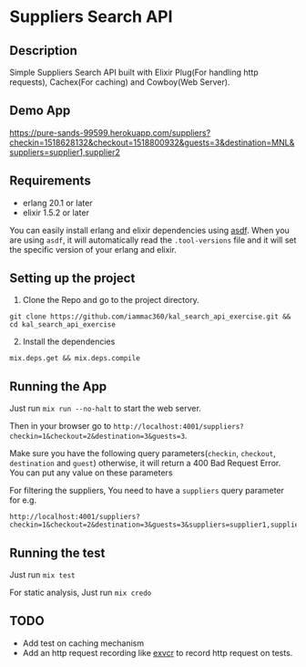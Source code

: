 # Suppliers Search API

## Description
Simple Suppliers Search API built with Elixir Plug(For handling http requests), Cachex(For caching) and Cowboy(Web Server).

## Demo App

https://pure-sands-99599.herokuapp.com/suppliers?checkin=1518628132&checkout=1518800932&guests=3&destination=MNL&suppliers=supplier1,supplier2

## Requirements

* erlang 20.1 or later
* elixir 1.5.2 or later

You can easily install erlang and elixir dependencies using [asdf](https://github.com/asdf-vm/asdf). When you are using `asdf`, it
will automatically read the `.tool-versions` file and it will set the specific version of your erlang and elixir.


## Setting up the project
1. Clone the Repo and go to the project directory.

```
git clone https://github.com/iammac360/kal_search_api_exercise.git && cd kal_search_api_exercise
```
2. Install the dependencies

```
mix.deps.get && mix.deps.compile
```

## Running the App

Just run `mix run --no-halt` to start the web server.

Then in your browser go to `http://localhost:4001/suppliers?checkin=1&checkout=2&destination=3&guests=3`.

Make sure you have the following query parameters(`checkin`, `checkout`, `destination` and `guest`) otherwise, it will return a 400 Bad Request Error. You can put any value on these parameters

For filtering the suppliers, You need to have a `suppliers` query parameter for e.g.

```
http://localhost:4001/suppliers?checkin=1&checkout=2&destination=3&guests=3&suppliers=supplier1,supplier3
```


## Running the test

Just run `mix test`

For static analysis, Just run `mix credo`


## TODO

* Add test on caching mechanism
* Add an http request recording like [exvcr](https://github.com/parroty/exvcr) to record http request on tests.



